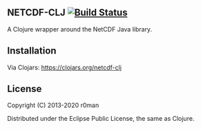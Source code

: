 ## NETCDF-CLJ [![Build Status](https://github.com/r0man/netcdf-clj/workflows/Clojure%20CI/badge.svg)](https://github.com/r0man/netcdf-clj/actions?query=workflow%3A%22Clojure+CI%22)

A Clojure wrapper around the NetCDF Java library.

## Installation

Via Clojars: https://clojars.org/netcdf-clj

## License

Copyright (C) 2013-2020 r0man

Distributed under the Eclipse Public License, the same as Clojure.
